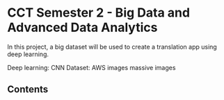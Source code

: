 # CCT Semester 2 - Big Data and Advanced Data Analytics


In this project, a big dataset will be used to create a translation app using deep learning.

Deep learning: CNN
Dataset: AWS images massive images

## Contents
